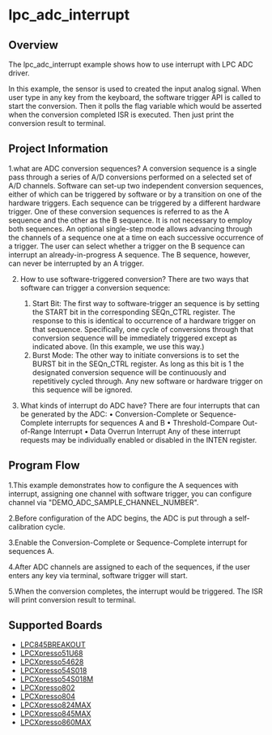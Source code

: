 # lpc_adc_interrupt

## Overview

The lpc_adc_interrupt example shows how to use interrupt with LPC ADC driver.

In this example, the sensor is used to created the input analog signal. 
When user type in any key from the keyboard, the software trigger API is called to start the conversion. 
Then it polls the flag variable which would be asserted when the conversion completed ISR is executed. 
Then just print the conversion result to terminal.

## Project Information
1.what are ADC conversion sequences?
  A conversion sequence is a single pass through a series of A/D conversions performed on a selected set of
  A/D channels. Software can set-up two independent conversion sequences, either of which can be triggered 
  by software or by a transition on one of the hardware triggers. Each sequence can be triggered by a different 
  hardware trigger. One of these conversion sequences is referred to as the A sequence and the other as the B
  sequence. It is not necessary to employ both sequences. An optional single-step mode allows advancing through
  the channels of a sequence one at a time on each successive occurrence of a trigger. The user can select whether
  a trigger on the B sequence can interrupt an already-in-progress A sequence. The B sequence, however, can never be
  interrupted by an A trigger.
  
2. How to use software-triggered conversion?
   There are two ways that software can trigger a conversion sequence:
      1. Start Bit: The first way to software-trigger an sequence is by setting the START bit in
         the corresponding SEQn_CTRL register. The response to this is identical to
         occurrence of a hardware trigger on that sequence. Specifically, one cycle of
         conversions through that conversion sequence will be immediately triggered except
         as indicated above. (In this example, we use this way.)
      2. Burst Mode: The other way to initiate conversions is to set the BURST bit in the
         SEQn_CTRL register. As long as this bit is 1 the designated conversion sequence will
         be continuously and repetitively cycled through. Any new software or hardware trigger
         on this sequence will be ignored. 
         
3. What kinds of interrupt do ADC have?
   There are four interrupts that can be generated by the ADC:
     • Conversion-Complete or Sequence-Complete interrupts for sequences A and B
     • Threshold-Compare Out-of-Range Interrupt
     • Data Overrun Interrupt
   Any of these interrupt requests may be individually enabled or disabled in the INTEN register.
  
## Program Flow
1.This example demonstrates how to configure the A sequences with interrupt, assigning one channel with software
  trigger, you can configure channel via "DEMO_ADC_SAMPLE_CHANNEL_NUMBER".
  
2.Before configuration of the ADC begins, the ADC is put through a self-calibration cycle.  

3.Enable the Conversion-Complete or Sequence-Complete interrupt for sequences A.
  
4.After ADC channels are assigned to each of the sequences, if the user enters any key via terminal, software trigger will start.  
  
5.When the conversion completes, the interrupt would be triggered. The ISR will print conversion result to terminal.

## Supported Boards
- [LPC845BREAKOUT](../../../_boards/lpc845breakout/driver_examples/adc/lpc_adc_interrupt/example_board_readme.md)
- [LPCXpresso51U68](../../../_boards/lpcxpresso51u68/driver_examples/adc/lpc_adc_interrupt/example_board_readme.md)
- [LPCXpresso54628](../../../_boards/lpcxpresso54628/driver_examples/adc/lpc_adc_interrupt/example_board_readme.md)
- [LPCXpresso54S018](../../../_boards/lpcxpresso54s018/driver_examples/adc/lpc_adc_interrupt/example_board_readme.md)
- [LPCXpresso54S018M](../../../_boards/lpcxpresso54s018m/driver_examples/adc/lpc_adc_interrupt/example_board_readme.md)
- [LPCXpresso802](../../../_boards/lpcxpresso802/driver_examples/adc/lpc_adc_interrupt/example_board_readme.md)
- [LPCXpresso804](../../../_boards/lpcxpresso804/driver_examples/adc/lpc_adc_interrupt/example_board_readme.md)
- [LPCXpresso824MAX](../../../_boards/lpcxpresso824max/driver_examples/adc/lpc_adc_interrupt/example_board_readme.md)
- [LPCXpresso845MAX](../../../_boards/lpcxpresso845max/driver_examples/adc/lpc_adc_interrupt/example_board_readme.md)
- [LPCXpresso860MAX](../../../_boards/lpcxpresso860max/driver_examples/adc/lpc_adc_interrupt/example_board_readme.md)
